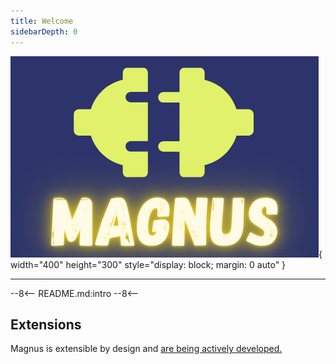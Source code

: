 ```yaml
---
title: Welcome
sidebarDepth: 0
---
```



![logo](assets/logo1.png){ width="400" height="300" style="display: block; margin: 0 auto" }

---

--8<--
README.md:intro
--8<--

## Extensions

Magnus is extensible by design and [are being actively developed.](https://github.com/AstraZeneca/magnus-extensions)
